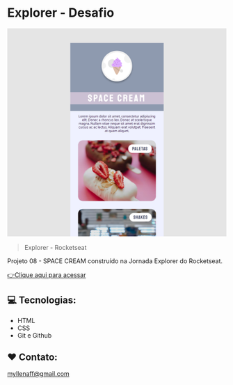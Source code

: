 # Explorer - Desafio

![preview](.github/preview_desafio08.png)

> Explorer - Rocketseat

Projeto 08 - SPACE CREAM construído na Jornada Explorer do Rocketseat.

[👉Clique aqui para acessar](https://myllenaff.github.io/Projeto08_SpaceCream/)

## 💻 Tecnologias:

- HTML
- CSS
- Git e Github

## ❤ Contato:

myllenaff@gmail.com
